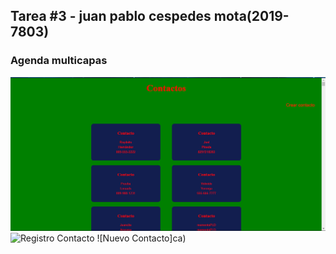 ## Tarea #3 - juan pablo cespedes mota(2019-7803)

### Agenda multicapas 



![Contactos](Capture.PNG)
![Registro Contacto](Capture2.PNG)
![Nuevo Contacto]ca)